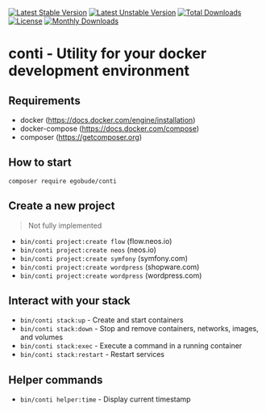 [![Latest Stable Version](https://poser.pugx.org/egobude/conti/v/stable)](https://packagist.org/packages/egobude/conti)
[![Latest Unstable Version](https://poser.pugx.org/egobude/conti/v/unstable)](https://packagist.org/packages/egobude/conti)
[![Total Downloads](https://poser.pugx.org/egobude/conti/downloads)](https://packagist.org/packages/egobude/conti)
[![License](https://poser.pugx.org/egobude/conti/license)](https://packagist.org/packages/egobude/conti)
[![Monthly Downloads](https://poser.pugx.org/egobude/conti/d/monthly)](https://packagist.org/packages/egobude/conti)

conti - Utility for your docker development environment
===================

## Requirements

 * docker (https://docs.docker.com/engine/installation)
 * docker-compose (https://docs.docker.com/compose)
 * composer (https://getcomposer.org)

## How to start

`composer require egobude/conti`

## Create a new project

 > Not fully implemented

 * `bin/conti project:create flow` (flow.neos.io)
 * `bin/conti project:create neos` (neos.io)
 * `bin/conti project:create symfony` (symfony.com)
 * `bin/conti project:create wordpress` (shopware.com)
 * `bin/conti project:create wordpress` (wordpress.com)
 
## Interact with your stack 

 * `bin/conti stack:up` - Create and start containers
 * `bin/conti stack:down` - Stop and remove containers, networks, images, and volumes
 * `bin/conti stack:exec` - Execute a command in a running container
 * `bin/conti stack:restart` - Restart services
 
## Helper commands

 * `bin/conti helper:time` - Display current timestamp
